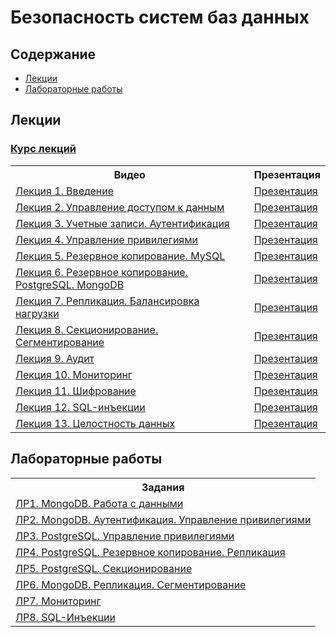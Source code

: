 # Безопасность систем баз данных

## Содержание
- [Лекции](#лекции)
- [Лабораторные работы](#лабораторные-работы)

## Лекции

### <a href="https://www.youtube.com/playlist?list=PLbEnDSdxHQAtH3RHhnxHhlxzb4ko8HZep">Курс лекций</a>
<table>
  <tr>
    <th>Видео</th>
    <th>Презентация</th>
  </tr>
  <tr>
    <td><a href="https://www.youtube.com/watch?v=M3ZRjEvJt7o&list=PLbEnDSdxHQAtH3RHhnxHhlxzb4ko8HZep&index=1">Лекция 1. Введение</a></td>
    <td><a href="https://github.com/itsecd/dbms-security/blob/main/presentations/%D0%9B%D0%B5%D0%BA%D1%86%D0%B8%D1%8F%201.%20%D0%92%D0%B2%D0%B5%D0%B4%D0%B5%D0%BD%D0%B8%D0%B5.pdf">Презентация</a></td>
  </tr>
  <tr>
    <td><a href="https://www.youtube.com/watch?v=y_DKkbAFy4Q&list=PLbEnDSdxHQAtH3RHhnxHhlxzb4ko8HZep&index=2">Лекция 2. Управление доступом к данным</a></td>
    <td><a href="https://github.com/itsecd/dbms-security/blob/main/presentations/%D0%9B%D0%B5%D0%BA%D1%86%D0%B8%D1%8F%202.%20%D0%A3%D0%BF%D1%80%D0%B0%D0%B2%D0%BB%D0%B5%D0%BD%D0%B8%D0%B5%20%D0%B4%D0%BE%D1%81%D1%82%D1%83%D0%BF%D0%BE%D0%BC%20%D0%BA%20%D0%B4%D0%B0%D0%BD%D0%BD%D1%8B%D0%BC.pdf">Презентация</a></td>
  </tr>
  <tr>
    <td><a href="https://www.youtube.com/watch?v=REafVS9QPR8&list=PLbEnDSdxHQAtH3RHhnxHhlxzb4ko8HZep&index=3">Лекция 3. Учетные записи. Аутентификация</a></td>
    <td><a href="https://github.com/itsecd/dbms-security/blob/main/presentations/%D0%9B%D0%B5%D0%BA%D1%86%D0%B8%D1%8F%203.%20%D0%A3%D1%87%D0%B5%D1%82%D0%BD%D1%8B%D0%B5%20%D0%B7%D0%B0%D0%BF%D0%B8%D1%81%D0%B8.%20%D0%90%D1%83%D1%82%D0%B5%D0%BD%D1%82%D0%B8%D1%84%D0%B8%D0%BA%D0%B0%D1%86%D0%B8%D1%8F.pdf">Презентация</a></td>
  </tr>
  <tr>
    <td><a href="https://www.youtube.com/watch?v=nTUBjUNcLd4&list=PLbEnDSdxHQAtH3RHhnxHhlxzb4ko8HZep&index=4">Лекция 4. Управление привилегиями</a></td>
    <td><a href="https://github.com/itsecd/dbms-security/blob/main/presentations/%D0%9B%D0%B5%D0%BA%D1%86%D0%B8%D1%8F%204.%20%D0%A3%D0%BF%D1%80%D0%B0%D0%B2%D0%BB%D0%B5%D0%BD%D0%B8%D0%B5%20%D0%BF%D1%80%D0%B8%D0%B2%D0%B8%D0%BB%D0%B5%D0%B3%D0%B8%D1%8F%D0%BC%D0%B8.pdf">Презентация</a></td>
  </tr>
  <tr>
    <td><a href="https://www.youtube.com/watch?v=r1ZC-zpleyE&list=PLbEnDSdxHQAtH3RHhnxHhlxzb4ko8HZep&index=5">Лекция 5. Резервное копирование. MySQL</a></td>
    <td><a href="https://github.com/itsecd/dbms-security/blob/main/presentations/%D0%9B%D0%B5%D0%BA%D1%86%D0%B8%D1%8F%205.%20%D0%A0%D0%B5%D0%B7%D0%B5%D1%80%D0%B2%D0%BD%D0%BE%D0%B5%20%D0%BA%D0%BE%D0%BF%D0%B8%D1%80%D0%BE%D0%B2%D0%B0%D0%BD%D0%B8%D0%B5.%20MySQL.pdf">Презентация</a></td>
  </tr>
  <tr>
    <td><a href="https://www.youtube.com/watch?v=NrRXyZ6FwA4&list=PLbEnDSdxHQAtH3RHhnxHhlxzb4ko8HZep&index=6">Лекция 6. Резервное копирование. PostgreSQL. MongoDB</a></td>
    <td><a href="https://github.com/itsecd/dbms-security/blob/main/presentations/%D0%9B%D0%B5%D0%BA%D1%86%D0%B8%D1%8F%206.%20%D0%A0%D0%B5%D0%B7%D0%B5%D1%80%D0%B2%D0%BD%D0%BE%D0%B5%20%D0%BA%D0%BE%D0%BF%D0%B8%D1%80%D0%BE%D0%B2%D0%B0%D0%BD%D0%B8%D0%B5.%20PostgreSQL.%20MongoDB.pdf">Презентация</a></td>
  </tr>
  <tr>
    <td><a href="https://www.youtube.com/watch?v=cldNaPDzBSI&list=PLbEnDSdxHQAtH3RHhnxHhlxzb4ko8HZep&index=7">Лекция 7. Репликация. Балансировка нагрузки</a></td>
    <td><a href="https://github.com/itsecd/dbms-security/blob/main/presentations/%D0%9B%D0%B5%D0%BA%D1%86%D0%B8%D1%8F%207.%20%D0%A0%D0%B5%D0%BF%D0%BB%D0%B8%D0%BA%D0%B0%D1%86%D0%B8%D1%8F.%20%D0%91%D0%B0%D0%BB%D0%B0%D0%BD%D1%81%D0%B8%D1%80%D0%BE%D0%B2%D0%BA%D0%B0%20%D0%BD%D0%B0%D0%B3%D1%80%D1%83%D0%B7%D0%BA%D0%B8.pdf">Презентация</a></td>
  </tr>
  <tr>
    <td><a href="https://www.youtube.com/watch?v=w0smMLOqa5s&list=PLbEnDSdxHQAtH3RHhnxHhlxzb4ko8HZep&index=8">Лекция 8. Секционирование. Сегментирование</a></td>
    <td><a href="https://github.com/itsecd/dbms-security/blob/main/presentations/%D0%9B%D0%B5%D0%BA%D1%86%D0%B8%D1%8F%208.%20%D0%A1%D0%B5%D0%BA%D1%86%D0%B8%D0%BE%D0%BD%D0%B8%D1%80%D0%BE%D0%B2%D0%B0%D0%BD%D0%B8%D0%B5.%20%D0%A1%D0%B5%D0%B3%D0%BC%D0%B5%D0%BD%D1%82%D0%B8%D1%80%D0%BE%D0%B2%D0%B0%D0%BD%D0%B8%D0%B5.pdf">Презентация</a></td>
  </tr>
  <tr>
    <td><a href="https://www.youtube.com/watch?v=nxuCiE0HA1s&list=PLbEnDSdxHQAtH3RHhnxHhlxzb4ko8HZep&index=9">Лекция 9. Аудит</a></td>
    <td><a href="https://github.com/itsecd/dbms-security/blob/main/presentations/%D0%9B%D0%B5%D0%BA%D1%86%D0%B8%D1%8F%209.%20%D0%90%D1%83%D0%B4%D0%B8%D1%82.pdf">Презентация</a></td>
  </tr>
  <tr>
    <td><a href="https://www.youtube.com/watch?v=QH8LKU2lO-M&list=PLbEnDSdxHQAtH3RHhnxHhlxzb4ko8HZep&index=10">Лекция 10. Мониторинг</a></td>
    <td><a href="https://github.com/itsecd/dbms-security/blob/main/presentations/%D0%9B%D0%B5%D0%BA%D1%86%D0%B8%D1%8F%2010.%20%D0%9C%D0%BE%D0%BD%D0%B8%D1%82%D0%BE%D1%80%D0%B8%D0%BD%D0%B3.pdf">Презентация</a></td>
  </tr>
  <tr>
    <td><a href="https://www.youtube.com/watch?v=yDABlPTlyFM&list=PLbEnDSdxHQAtH3RHhnxHhlxzb4ko8HZep&index=11">Лекция 11. Шифрование</a></td>
    <td><a href="https://github.com/itsecd/dbms-security/blob/main/presentations/%D0%9B%D0%B5%D0%BA%D1%86%D0%B8%D1%8F%2011.%20%D0%A8%D0%B8%D1%84%D1%80%D0%BE%D0%B2%D0%B0%D0%BD%D0%B8%D0%B5.pdf">Презентация</a></td>
  </tr>
  <tr>
    <td><a href="https://www.youtube.com/watch?v=V6NuDqB_3lU&list=PLbEnDSdxHQAtH3RHhnxHhlxzb4ko8HZep&index=12">Лекция 12. SQL-инъекции</a></td>
    <td><a href="https://github.com/itsecd/dbms-security/blob/main/presentations/%D0%9B%D0%B5%D0%BA%D1%86%D0%B8%D1%8F%2012.%20SQL-%D0%B8%D0%BD%D1%8A%D0%B5%D0%BA%D1%86%D0%B8%D0%B8.pdf">Презентация</a></td>
  </tr>
  <tr>
    <td><a href="https://www.youtube.com/watch?v=b6iYW22oIsI&list=PLbEnDSdxHQAtH3RHhnxHhlxzb4ko8HZep&index=13">Лекция 13. Целостность данных</a></td>
    <td><a href="https://github.com/itsecd/dbms-security/blob/main/presentations/%D0%9B%D0%B5%D0%BA%D1%86%D0%B8%D1%8F%2013.%20%D0%A6%D0%B5%D0%BB%D0%BE%D1%81%D1%82%D0%BD%D0%BE%D1%81%D1%82%D1%8C%20%D0%B4%D0%B0%D0%BD%D0%BD%D1%8B%D1%85.pdf">Презентация</a></td>
  </tr>
</table>

## Лабораторные работы

<table>
  <tr>
    <th>Задания</th>
  </tr>
  <tr>
    <td><a href="https://github.com/itsecd/dbms-security/blob/main/labs/ЛР1. MongoDB. Знакомство с MongoDB.pdf">ЛР1. MongoDB. Работа с данными</a></td>
  </tr>
  <tr>
    <td><a href="https://github.com/itsecd/dbms-security/blob/main/labs/%D0%9B%D0%A02.%20MongoDB.%20%D0%90%D1%83%D1%82%D0%B5%D0%BD%D1%82%D0%B8%D1%84%D0%B8%D0%BA%D0%B0%D1%86%D0%B8%D1%8F.%20%D0%A3%D0%BF%D1%80%D0%B0%D0%B2%D0%BB%D0%B5%D0%BD%D0%B8%D0%B5_%D0%BF%D1%80%D0%B8%D0%B2%D0%B8%D0%BB%D0%B5%D0%B3%D0%B8%D1%8F%D0%BC%D0%B8.pdf">ЛР2. MongoDB. Аутентификация. Управление привилегиями</a></td>
  </tr>
  <tr>
    <td><a href="https://github.com/itsecd/dbms-security/blob/main/labs/%D0%9B%D0%A03.%20PostgreSQL.%20%D0%A3%D0%BF%D1%80%D0%B0%D0%B2%D0%BB%D0%B5%D0%BD%D0%B8%D0%B5%20%D0%BF%D1%80%D0%B8%D0%B2%D0%B8%D0%BB%D0%B5%D0%B3%D0%B8%D1%8F%D0%BC%D0%B8.pdf">ЛР3. PostgreSQL. Управление привилегиями</a></td>
  </tr>
  <tr>
    <td><a href="https://github.com/itsecd/dbms-security/blob/main/labs/%D0%9B%D0%A04.%20PostgreSQL.%20%D0%A0%D0%B5%D0%B7%D0%B5%D1%80%D0%B2%D0%BD%D0%BE%D0%B5%20%D0%BA%D0%BE%D0%BF%D0%B8%D1%80%D0%BE%D0%B2%D0%B0%D0%BD%D0%B8%D0%B5.%20%D0%A0%D0%B5%D0%BF%D0%BB%D0%B8%D0%BA%D0%B0%D1%86%D0%B8%D1%8F.pdf">ЛР4. PostgreSQL. Резервное копирование. Репликация</a></td>
  </tr>
  <tr>
    <td><a href="https://github.com/itsecd/dbms-security/blob/main/labs/%D0%9B%D0%A05.%20PostgreSQL.%20%D0%A1%D0%B5%D0%BA%D1%86%D0%B8%D0%BE%D0%BD%D0%B8%D1%80%D0%BE%D0%B2%D0%B0%D0%BD%D0%B8%D0%B5.pdf">ЛР5. PostgreSQL. Секционирование</a></td>
  </tr>
  <tr>
    <td><a href="https://github.com/itsecd/dbms-security/blob/main/labs/%D0%9B%D0%A06.%20MongoDB.%20%D0%A0%D0%B5%D0%BF%D0%BB%D0%B8%D0%BA%D0%B0%D1%86%D0%B8%D1%8F.%20%D0%A1%D0%B5%D0%B3%D0%BC%D0%B5%D0%BD%D1%82%D0%B8%D1%80%D0%BE%D0%B2%D0%B0%D0%BD%D0%B8%D0%B5.pdf">ЛР6. MongoDB. Репликация. Сегментирование</a></td>
  </tr>
  <tr>
    <td><a href="https://github.com/itsecd/dbms-security/blob/main/labs/%D0%9B%D0%A07.%20%D0%9C%D0%BE%D0%BD%D0%B8%D1%82%D0%BE%D1%80%D0%B8%D0%BD%D0%B3.pdf">ЛР7. Мониторинг</a></td>
  </tr>
  <tr>
    <td><a href="https://github.com/itsecd/dbms-security/blob/main/labs/%D0%9B%D0%A08.%20SQL-%D0%B8%D0%BD%D1%8A%D0%B5%D0%BA%D1%86%D0%B8%D0%B8.pdf">ЛР8. SQL-Инъекции</a></td>
  </tr>
</table>
